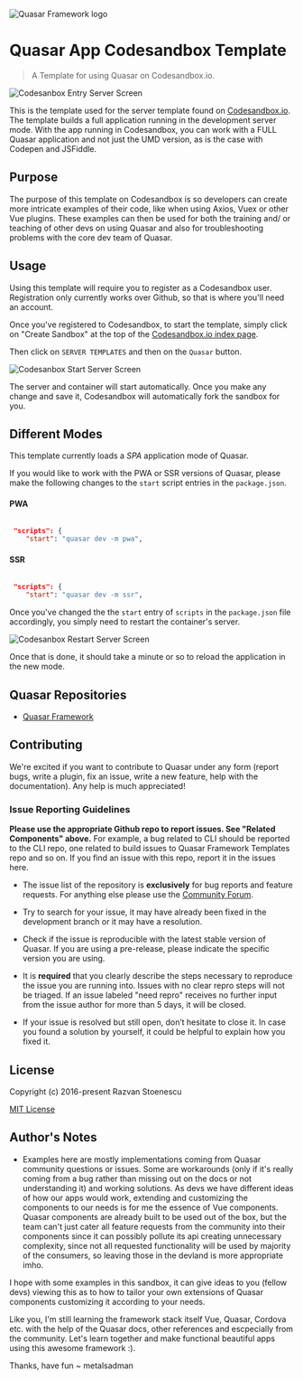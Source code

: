 ![Quasar Framework logo](https://cdn.rawgit.com/quasarframework/quasar-art/863c14bd/dist/svg/quasar-logo-full-inline.svg)

# Quasar App Codesandbox Template

> A Template for using Quasar on Codesandbox.io.

![Codesanbox Entry Server Screen](https://cdn.quasar.dev/codesandbox/codesandbox-entry.jpg)

This is the template used for the server template found on [Codesandbox.io](https://codesandbox.io). The template builds a full application running in the development server mode. With the app running in Codesandbox, you can work with a FULL Quasar application and not just the UMD version, as is the case with Codepen and JSFiddle.

## Purpose

The purpose of this template on Codesandbox is so developers can create more intricate examples of their code, like when using Axios, Vuex or other Vue plugins. These examples can then be used for both the training and/ or teaching of other devs on using Quasar and also for troubleshooting problems with the core dev team of Quasar.

## Usage

Using this template will require you to register as a Codesandbox user. Registration only currently works over Github, so that is where you'll need an account.

Once you've registered to Codesandbox, to start the template, simply click on "Create Sandbox" at the top of the [Codesandbox.io index page](https://codesandbox.io).

Then click on `SERVER TEMPLATES` and then on the `Quasar` button.

![Codesanbox Start Server Screen](https://cdn.quasar.dev/codesandbox/codesandbox-start.jpg)

The server and container will start automatically. Once you make any change and save it, Codesandbox will automatically fork the sandbox for you.

## Different Modes

This template currently loads a _SPA_ application mode of Quasar.

If you would like to work with the PWA or SSR versions of Quasar, please make the following changes to the `start` script entries in the `package.json`.

#### PWA

```json

 "scripts": {
    "start": "quasar dev -m pwa",

```

#### SSR

```json

 "scripts": {
    "start": "quasar dev -m ssr",

```

Once you've changed the the `start` entry of `scripts` in the `package.json` file accordingly, you simply need to restart the container's server.

![Codesanbox Restart Server Screen](https://cdn.quasar.dev/codesandbox/codesandbox-restart-server.jpg)

Once that is done, it should take a minute or so to reload the application in the new mode.

## Quasar Repositories

- [Quasar Framework](https://github.com/quasarframework/quasar)

## Contributing

We're excited if you want to contribute to Quasar under any form (report bugs, write a plugin, fix an issue, write a new feature, help with the documentation). Any help is much appreciated!

### Issue Reporting Guidelines

**Please use the appropriate Github repo to report issues. See "Related Components" above.** For example, a bug related to CLI should be reported to the CLI repo, one related to build issues to Quasar Framework Templates repo and so on. If you find an issue with this repo, report it in the issues here.

- The issue list of the repository is **exclusively** for bug reports and feature requests. For anything else please use the [Community Forum](https://forum.quasar.dev).

- Try to search for your issue, it may have already been fixed in the development branch or it may have a resolution.

- Check if the issue is reproducible with the latest stable version of Quasar. If you are using a pre-release, please indicate the specific version you are using.

- It is **required** that you clearly describe the steps necessary to reproduce the issue you are running into. Issues with no clear repro steps will not be triaged. If an issue labeled "need repro" receives no further input from the issue author for more than 5 days, it will be closed.

- If your issue is resolved but still open, don’t hesitate to close it. In case you found a solution by yourself, it could be helpful to explain how you fixed it.

## License

Copyright (c) 2016-present Razvan Stoenescu

[MIT License](http://en.wikipedia.org/wiki/MIT_License)

## Author's Notes

- Examples here are mostly implementations coming from Quasar community questions or issues. Some are workarounds (only if it's really coming from a bug rather than missing out on the docs or not understanding it) and working solutions. As devs we have different ideas of how our apps would work, extending and customizing the components to our needs is for me the essence of Vue components. Quasar components are already built to be used out of the box, but the team can't just cater all feature requests from the community into their components since it can possibly pollute its api creating unnecessary complexity, since not all requested functionality will be used by majority of the consumers, so leaving those in the devland is more appropriate imho.

I hope with some examples in this sandbox, it can give ideas to you (fellow devs) viewing this as to how to tailor your own extensions of Quasar components customizing it according to your needs.

Like you, I'm still learning the framework stack itself Vue, Quasar, Cordova etc. with the help of the Quasar docs, other references and escpecially from the community. Let's learn together and make functional beautiful apps using this awesome framework :).

Thanks, have fun ~ metalsadman
